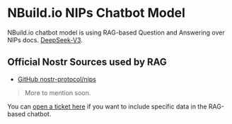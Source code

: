 # NBuild.io NIPs Chatbot Model

NBuild.io chatbot model is using RAG-based Question and Answering over NIPs docs. [DeepSeek-V3](https://github.com/deepseek-ai/DeepSeek-V3).

## Official Nostr Sources used by RAG

- [GitHub nostr-protocol/nips](https://github.com/nostr-protocol/nips)

> More to mention soon.

You can [open a ticket here](https://github.com/nbuild-io/nbuild-nips-chat-model/issues/new) if you want to include specific data in the RAG-based chatbot.
